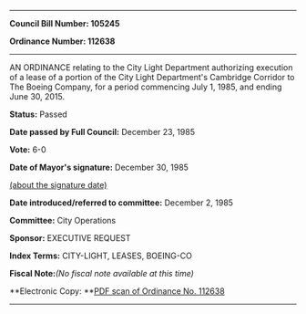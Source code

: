 

********

**Council Bill Number: 105245**
   
**Ordinance Number: 112638**
********

 AN ORDINANCE relating to the City Light Department authorizing execution of a lease of a portion of the City Light Department's Cambridge Corridor to The Boeing Company, for a period commencing July 1, 1985, and ending June 30, 2015.

**Status:** Passed
   
**Date passed by Full Council:** December 23, 1985
   
**Vote:** 6-0
   
**Date of Mayor's signature:** December 30, 1985
   
[(about the signature date)](/~public/approvaldate.htm)
   
   
   
**Date introduced/referred to committee:** December 2, 1985
   
**Committee:** City Operations
   
**Sponsor:** EXECUTIVE REQUEST
   
   
**Index Terms:** CITY-LIGHT, LEASES, BOEING-CO

**Fiscal Note:**_(No fiscal note available at this time)_

**Electronic Copy: **[PDF scan of Ordinance No. 112638](/~archives/Ordinances/Ord_112638.pdf)

********

